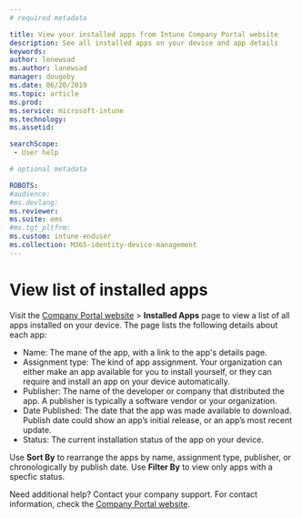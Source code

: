 ```yaml
---
# required metadata

title: View your installed apps from Intune Company Portal website
description: See all installed apps on your device and app details
keywords:
author: lenewsad
ms.author: lanewsad
manager: dougeby
ms.date: 06/20/2019
ms.topic: article
ms.prod:
ms.service: microsoft-intune
ms.technology:
ms.assetid:

searchScope:
 - User help

# optional metadata

ROBOTS:  
#audience:
#ms.devlang:
ms.reviewer: 
ms.suite: ems
#ms.tgt_pltfrm:
ms.custom: intune-enduser
ms.collection: M365-identity-device-management
---
```


# View list of installed apps  
Visit the [Company Portal website](https://portal.manage.microsoft.com) > **Installed Apps** page to view a list of all apps installed on your device. The page lists the following details about each app:

* Name: The mane of the app, with a link to the app's details page.
* Assignment type: The kind of app assignment. Your organization can either make an app available for you to install yourself, or they can require and install an app on your device automatically.  
* Publisher: The name of the developer or company that distributed the app. A publisher is typically a software vendor or your organization.  
* Date Published: The date that the app was made available to download. Publish date could show an app’s initial release, or an app’s most recent update.
* Status: The current installation status of the app on your device.  

Use **Sort By** to rearrange the apps by name, assignment type, publisher, or chronologically by publish date. Use **Filter By** to view only apps with a specfic status.  

Need additional help? Contact your company support. For contact information, check the [Company Portal website](https://go.microsoft.com/fwlink/?linkid=2010980).  
